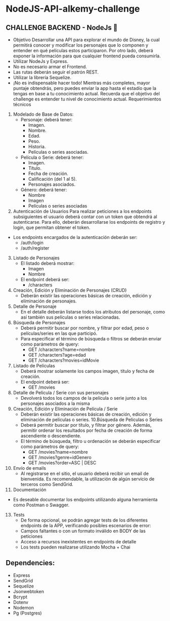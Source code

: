 # NodeJS-API-alkemy-challenge


## CHALLENGE BACKEND - NodeJs 🚀

- Objetivo
Desarrollar una API para explorar el mundo de Disney, la cual permitirá conocer y modificar los
personajes que lo componen y entender en qué películas estos participaron. Por otro lado, deberá
exponer la información para que cualquier frontend pueda consumirla.
- Utilizar NodeJs y Express.
- No es necesario armar el Frontend.
- Las rutas deberán seguir el patrón REST.
- Utilizar la librería Sequelize.
- ¡No es indispensable hacer todo!
Mientras más completes, mayor puntaje obtendrás, pero puedes enviar la app hasta el estadío que la
tengas en base a tu conocimiento actual. Recuerda que el objetivo del challenge es entender tu nivel
de conocimiento actual.
Requerimientos técnicos
1. Modelado de Base de Datos:
   - Personaje: deberá tener:
     - Imagen.
     - Nombre.
     - Edad.
     - Peso.
     - Historia.
     - Películas o series asociadas.
   - Película o Serie: deberá tener:
     - Imagen.
     - Título.
     - Fecha de creación.
     - Calificación (del 1 al 5).
     - Personajes asociados.
   - Género: deberá tener:
     - Nombre
     - Imagen
     - Películas o series asociadas
2. Autenticación de Usuarios
Para realizar peticiones a los endpoints subsiguientes el usuario deberá contar con un token que
obtendrá al autenticarse. Para ello, deberán desarrollarse los endpoints de registro y login, que permitan obtener el token.
- Los endpoints encargados de la autenticación deberán ser:
  - /auth/login
  - /auth/register
3. Listado de Personajes
   - El listado deberá mostrar:
     - Imagen
     - Nombre
   - El endpoint deberá ser:
     - /characters  
4. Creación, Edición y Eliminación de Personajes (CRUD)
   - Deberán existir las operaciones básicas de creación, edición y eliminación de personajes.
5. Detalle de Personaje
   - En el detalle deberán listarse todos los atributos del personaje, como así también sus películas o series relacionadas.
6. Búsqueda de Personajes
   - Deberá permitir buscar por nombre, y filtrar por edad, peso o películas/series en las que participó.
   - Para especificar el término de búsqueda o filtros se deberán enviar como parámetros de query:
     - GET /characters?name=nombre
     - GET /characters?age=edad
     - GET /characters?movies=idMovie
7. Listado de Películas
   - Deberá mostrar solamente los campos imagen, título y fecha de creación.
   - El endpoint deberá ser:
     - GET /movies 
8. Detalle de Película / Serie con sus personajes
   - Devolverá todos los campos de la película o serie junto a los personajes asociados a la misma
9. Creación, Edición y Eliminación de Película / Serie
   - Deberán existir las operaciones básicas de creación, edición y eliminación de películas o series.
10.Búsqueda de Películas o Series
   - Deberá permitir buscar por título, y filtrar por género. Además, permitir ordenar los resultados por fecha de creación de forma ascendiente o descendiente.
   - El término de búsqueda, filtro u ordenación se deberán especificar como parámetros de query:
     - GET /movies?name=nombre
     - GET /movies?genre=idGenero
     - GET /movies?order=ASC | DESC
11. Envío de emails
    - Al registrarse en el sitio, el usuario deberá recibir un email de bienvenida. Es recomendable, la utilización de algún servicio de terceros como SendGrid.
12. Documentación
- Es deseable documentar los endpoints utilizando alguna herramienta como Postman o Swagger.
13. Tests
    - De forma opcional, se podrán agregar tests de los diferentes endpoints de la APP, verificando posibles escenarios de error:
    - Campos faltantes o con un formato inválido en BODY de las peticiones
    - Acceso a recursos inexistentes en endpoints de detalle
    - Los tests pueden realizarse utilizando Mocha + Chai

## Dependencies:
- Express
- SendGrid
- Sequelize
- Jsonwebtoken
- Bcrypt
- Dotenv
- Nodemon
- Pg (Postgres)
